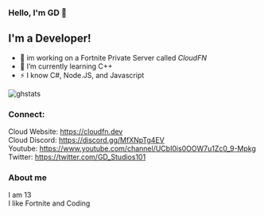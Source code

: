### Hello, I'm GD 👋

## I'm a Developer!

- 🔭 im working on a Fortnite Private Server called *CloudFN*
- 🌱 I’m currently learning C++
- ⚡ I know C#, Node.JS, and Javascript

![ghstats](https://github-readme-stats.vercel.app/api?username=GDBOI101&theme=dark&show_icons=true)

### Connect:

Cloud Website: https://cloudfn.dev
<br>
Cloud Discord: https://discord.gg/MfXNpTg4EV
<br>
Youtube: https://www.youtube.com/channel/UCbI0is0OOW7u1Zc0_9-Mpkg
<br>
Twitter: https://twitter.com/GD_Studios101
<br>

### About me

I am 13
<br>
I like Fortnite and Coding
<br>
